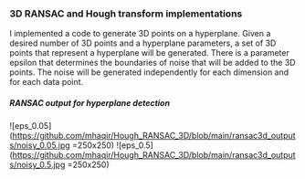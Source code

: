 ### 3D RANSAC and Hough transform implementations

I implemented a code to generate 3D points on a hyperplane. Given a desired number of 3D points and a hyperplane parameters, a set of 3D points that represent a hyperplane will be generated. There is a parameter epsilon that determines the boundaries of noise that will be added to the 3D points. The noise will be generated independently for each dimension and for each data point.


##### RANSAC output for hyperplane detection
![eps_0.05](https://github.com/mhaqir/Hough_RANSAC_3D/blob/main/ransac3d_outputs/noisy_0.05.jpg =250x250) ![eps_0.5](https://github.com/mhaqir/Hough_RANSAC_3D/blob/main/ransac3d_outputs/noisy_0.5.jpg =250x250)
